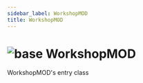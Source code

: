 ```yaml
---
sidebar_label: WorkshopMOD
title: WorkshopMOD
---
```


# <img src='/img/wiki/base.png' alt='base' data-tag='env-tag' /> WorkshopMOD
WorkshopMOD's entry class<br/>


